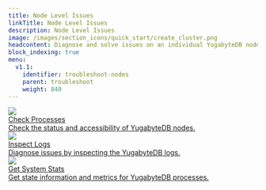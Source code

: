 ```yaml
---
title: Node Level Issues
linkTitle: Node Level Issues
description: Node Level Issues
image: /images/section_icons/quick_start/create_cluster.png
headcontent: Diagnose and solve issues on an individual YugabyteDB node.
block_indexing: true
menu:
  v1.1:
    identifier: troubleshoot-nodes
    parent: troubleshoot
    weight: 840
---
```


<div class="row">
  <div class="col-12 col-md-6 col-lg-12 col-xl-6">
    <a class="section-link icon-offset" href="check-processes">
      <div class="head">
        <img class="icon" src="/images/section_icons/troubleshoot/troubleshoot.png" aria-hidden="true" />
        <div class="title">Check Processes</div>
      </div>
      <div class="body">
        Check the status and accessibility of YugabyteDB nodes.
      </div>
    </a>
  </div>

  <div class="col-12 col-md-6 col-lg-12 col-xl-6">
    <a class="section-link icon-offset" href="check-logs">
      <div class="head">
        <img class="icon" src="/images/section_icons/troubleshoot/troubleshoot.png" aria-hidden="true" />  
        <div class="title">Inspect Logs</div>
      </div>
      <div class="body">
        Diagnose issues by inspecting the YugabyteDB logs.
      </div>
    </a>
  </div>

  <div class="col-12 col-md-6 col-lg-12 col-xl-6">
    <a class="section-link icon-offset" href="check-stats">
      <div class="head">
        <img class="icon" src="/images/section_icons/troubleshoot/troubleshoot.png" aria-hidden="true" />
        <div class="title">Get System Stats</div>
      </div>
      <div class="body">
        Get state information and metrics for YugabyteDB processes.
      </div>
    </a>
  </div>
</div>
